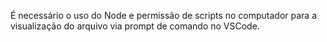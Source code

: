 É necessário o uso do Node e permissão de scripts no computador para a visualização do arquivo via prompt de comando no VSCode.
